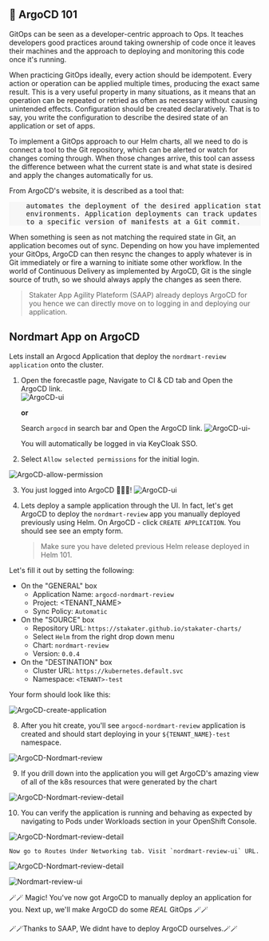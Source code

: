 ## 🐙 ArgoCD 101

GitOps can be seen as a developer-centric approach to Ops. It teaches developers good practices around taking ownership of code once it leaves their machines and the approach to deploying and monitoring this code once it's running.

When practicing GitOps ideally, every action should be idempotent. Every action or operation can be applied multiple times, producing the exact same result. This is a very useful property in many situations, as it means that an operation can be repeated or retried as often as necessary without causing unintended effects. Configuration should be created declaratively. That is to say, you write the configuration to describe the desired state of an application or set of apps.

To implement a GitOps approach to our Helm charts, all we need to do is connect a tool to the Git repository, which can be alerted or watch for changes coming through. When those changes arrive, this tool can assess the difference between what the current state is and what state is desired and apply the changes automatically for
us.

From ArgoCD's website, it is described as a tool that:

<div class="highlight" style="background: #f7f7f7">
<pre>
    automates the deployment of the desired application states in the specified target
    environments. Application deployments can track updates to branches, tags, or be pinned
    to a specific version of manifests at a Git commit.
</pre></div>

When something is seen as not matching the required state in Git, an application becomes out of sync. Depending on how you have implemented your GitOps, ArgoCD can then resync the changes to apply whatever is in Git immediately or fire a warning to initiate some other workflow. In the world of Continuous Delivery as implemented by ArgoCD, Git is the single source of truth, so we should always apply the changes as seen there.

> Stakater App Agility Plateform (SAAP) already deploys ArgoCD for you hence we can directly move on to logging in and deploying our application.

## Nordmart App on ArgoCD

Lets install an Argocd Application that deploy the `nordmart-review application` onto the cluster.

1. Open the forecastle page, Navigate to CI & CD tab and Open the ArgoCD link.  
    ![ArgoCD-ui](images/2-argocd-forecastle.jpg)
    
    **or**  

    Search `argocd` in search bar and Open the ArgoCD link. 
    ![ArgoCD-ui-](images/2-argocd-forecastle-search.jpg)


    You will automatically be logged in via KeyCloak SSO.  

2. Select `Allow selected permissions` for the initial login.

![ArgoCD-allow-permission](images/argocd-allow-permission.png)

3. You just logged into ArgoCD 👏👏👏! 
![ArgoCD-ui](images/2-argocd-ui.png)


4. Lets deploy a sample application through the UI. In fact, let's get ArgoCD to deploy the `nordmart-review` app you manually deployed previously using Helm. On ArgoCD - click `CREATE APPLICATION`. You should see see an empty form.
    > Make sure you have deleted previous Helm release deployed in Helm 101.
  
Let's fill it out by setting the following:

   * On the "GENERAL" box
      * Application Name: `argocd-nordmart-review`
      * Project: <TENANT_NAME>
      * Sync Policy: `Automatic`
   * On the "SOURCE" box
      * Repository URL: `https://stakater.github.io/stakater-charts/`
      * Select `Helm` from the right drop down menu
      * Chart: `nordmart-review`
      * Version: `0.0.4`
   * On the "DESTINATION" box
      * Cluster URL: `https://kubernetes.default.svc`
      * Namespace: `<TENANT>-test`

Your form should look like this:

![ArgoCD-create-application](images/2-argocd-create-application.png)

8. After you hit create, you'll see `argocd-nordmart-review` application is created and should start deploying in your `${TENANT_NAME}-test` namespace.

![ArgoCD-Nordmart-review](images/2-argocd-nordmart-review-argocd-app.png)

9. If you drill down into the application you will get ArgoCD's amazing view of all of the k8s resources that were generated by the chart

![ArgoCD-Nordmart-review-detail](images/2-argocd-nordmart-review-argocd-app-details.png)

10. You can verify the application is running and behaving as expected by navigating to Pods under Workloads section in your OpenShift Console.

![ArgoCD-Nordmart-review-detail](images/2-argocd-nordmart-review-pods.png)

    Now go to Routes Under Networking tab. Visit `nordmart-review-ui` URL.

![ArgoCD-Nordmart-review-detail](images/2-argocd-nordmart-review-route.png)

![Nordmart-review-ui](./images/1a-1-nordmart-review-ui.png)

🪄🪄 Magic! You've now got ArgoCD to manually deploy an application for you. Next up, we'll make ArgoCD do some *REAL* GitOps 🪄🪄

🪄🪄Thanks to SAAP, We didnt have to deploy ArgoCD ourselves.🪄🪄

